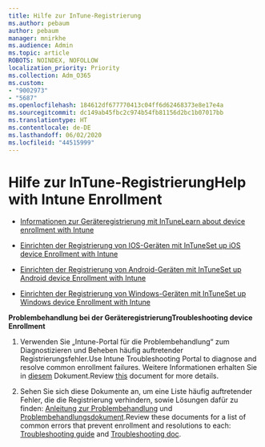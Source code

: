 ```yaml
---
title: Hilfe zur InTune-Registrierung
ms.author: pebaum
author: pebaum
manager: mnirkhe
ms.audience: Admin
ms.topic: article
ROBOTS: NOINDEX, NOFOLLOW
localization_priority: Priority
ms.collection: Adm_O365
ms.custom:
- "9002973"
- "5687"
ms.openlocfilehash: 184612df677770413c04ff6d62468373e8e17e4a
ms.sourcegitcommit: dc149ab45fbc2c974b54fb81156d2bc1b07017bb
ms.translationtype: HT
ms.contentlocale: de-DE
ms.lasthandoff: 06/02/2020
ms.locfileid: "44515999"
---
```

# <a name="help-with-intune-enrollment"></a><span data-ttu-id="3e241-102">Hilfe zur InTune-Registrierung</span><span class="sxs-lookup"><span data-stu-id="3e241-102">Help with Intune Enrollment</span></span>


- [<span data-ttu-id="3e241-103">Informationen zur Geräteregistrierung mit InTune</span><span class="sxs-lookup"><span data-stu-id="3e241-103">Learn about device enrollment with Intune</span></span>](https://docs.microsoft.com/intune/device-enrollment)

- [<span data-ttu-id="3e241-104">Einrichten der Registrierung von IOS-Geräten mit InTune</span><span class="sxs-lookup"><span data-stu-id="3e241-104">Set up iOS device Enrollment with Intune</span></span>](https://docs.microsoft.com/intune/ios-enroll)

- [<span data-ttu-id="3e241-105">Einrichten der Registrierung von Android-Geräten mit InTune</span><span class="sxs-lookup"><span data-stu-id="3e241-105">Set up Android device Enrollment with Intune</span></span>](https://docs.microsoft.com/intune/android-enroll)

- [<span data-ttu-id="3e241-106">Einrichten der Registrierung von Windows-Geräten mit InTune</span><span class="sxs-lookup"><span data-stu-id="3e241-106">Set up Windows device Enrollment with Intune</span></span>](https://docs.microsoft.com/intune/windows-enroll)

<span data-ttu-id="3e241-107">**Problembehandlung bei der Geräteregistrierung**</span><span class="sxs-lookup"><span data-stu-id="3e241-107">**Troubleshooting device Enrollment**</span></span>

1. <span data-ttu-id="3e241-108">Verwenden Sie „Intune-Portal für die Problembehandlung“ zum Diagnostizieren und Beheben häufig auftretender Registrierungsfehler.</span><span class="sxs-lookup"><span data-stu-id="3e241-108">Use Intune Troubleshooting Portal to diagnose and resolve common enrollment failures.</span></span> <span data-ttu-id="3e241-109">Weitere Informationen erhalten Sie in [diesem](https://docs.microsoft.com/intune/help-desk-operators) Dokument.</span><span class="sxs-lookup"><span data-stu-id="3e241-109">Review [this](https://docs.microsoft.com/intune/help-desk-operators) document for more details.</span></span>

2. <span data-ttu-id="3e241-110">Sehen Sie sich diese Dokumente an, um eine Liste häufig auftretender Fehler, die die Registrierung verhindern, sowie Lösungen dafür zu finden: [Anleitung zur Problembehandlung](https://support.microsoft.com/help/4469913/troubleshooting-windows-device-enrollment-problems-in-microsoft-intune) und [Problembehandlungsdokument](https://docs.microsoft.com/intune/troubleshoot-device-enrollment-in-intune).</span><span class="sxs-lookup"><span data-stu-id="3e241-110">Review these documents for a list of common errors that prevent enrollment and resolutions to each: [Troubleshooting guide](https://support.microsoft.com/help/4469913/troubleshooting-windows-device-enrollment-problems-in-microsoft-intune) and [Troubleshooting doc](https://docs.microsoft.com/intune/troubleshoot-device-enrollment-in-intune).</span></span>